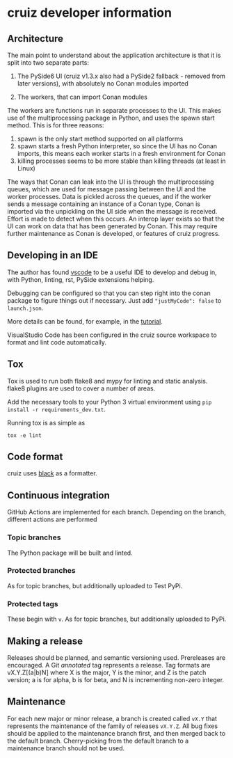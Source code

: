 # cruiz developer information

## Architecture
The main point to understand about the application architecture is that it is split into two separate parts:

1. The PySide6 UI (cruiz v1.3.x also had a PySide2 fallback - removed from later versions), with absolutely no Conan modules imported

2. The workers, that can import Conan modules

The workers are functions run in separate processes to the UI. This makes use of the multiprocessing package in Python, and uses the spawn start method. This is for three reasons:

1. spawn is the only start method supported on all platforms
2. spawn starts a fresh Python interpreter, so since the UI has no Conan imports, this means each worker starts in a fresh environment for Conan
3. killing processes seems to be more stable than killing threads (at least in Linux)

The ways that Conan can leak into the UI is through the multiprocessing queues, which are used for message passing between the UI and the worker processes. Data is pickled across the queues, and if the worker sends a message containing an instance of a Conan type, Conan is imported via the unpickling on the UI side when the message is received. Effort is made to detect when this occurs. An interop layer exists so that the UI can work on data that has been generated by Conan. This may require further maintenance as Conan is developed, or features of cruiz progress.

## Developing in an IDE
The author has found [vscode](https://code.visualstudio.com/) to be a useful IDE to develop and debug in, with Python, linting, rst, PySide extensions helping.

Debugging can be configured so that you can step right into the conan package to figure things out if necessary. Just add `"justMyCode": false` to `launch.json`.

More details can be found, for example, in the [tutorial](https://code.visualstudio.com/docs/python/python-tutorial).

VisualStudio Code has been configured in the cruiz source workspace to format and lint code automatically.

## Tox
Tox is used to run both flake8 and mypy for linting and static analysis. flake8 plugins are used to cover a number of areas.

Add the necessary tools to your Python 3 virtual environment using `pip install -r requirements_dev.txt`.

Running tox is as simple as
```
tox -e lint
```

## Code format
cruiz uses [black](https://pypi.org/project/black/) as a formatter.

## Continuous integration
GitHub Actions are implemented for each branch. Depending on the branch, different actions are performed
### Topic branches
The Python package will be built and linted.
### Protected branches
As for topic branches, but additionally uploaded to Test PyPi.
### Protected tags
These begin with `v`. As for topic branches, but additionally uploaded to PyPi.

## Making a release
Releases should be planned, and semantic versioning used. Prereleases are encouraged. A Git _annotated_ tag represents a release. Tag formats are vX.Y.Z[(a|b)N] where X is the major, Y is the minor, and Z is the patch version; a is for alpha, b is for beta, and N is incrementing non-zero integer.

## Maintenance
For each new major or minor release, a branch is created called `vX.Y` that represents the maintenance of the family of releases `vX.Y.Z`. All bug fixes should be applied to the maintenance branch first, and then merged back to the default branch. Cherry-picking from the default branch to a maintenance branch should not be used.
